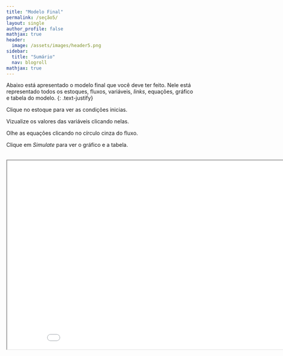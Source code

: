 ```yaml
---
title: "Modelo Final"
permalink: /seção5/
layout: single
author_profile: false
mathjax: true
header:
  image: /assets/images/header5.png
sidebar:
  title: "Sumário"
  nav: blogroll
mathjax: true
---
```


Abaixo está apresentado o modelo final que você deve ter feito. Nele está representado todos os estoques, fluxos, variáveis, _links_, 
equações, gráfico e tabela do modelo.
{: .text-justify}

Clique no estoque para ver as condições inicias.

Vizualize os valores das variáveis clicando nelas.

Olhe as equações clicando no círculo cinza do fluxo.

Clique em _Simulate_ para ver o gráfico e a tabela.

<p style="text-align: center;"> <iframe width="900" height="500" src="//InsightMaker.com/insight/198148/embed?topBar=1&sideBar=1&zoom=1" 
title="Embedded Insight"></iframe></p>
